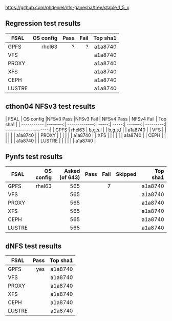 https://github.com/phdeniel/nfs-ganesha/tree/stable_1_5_x

## Regression test results

| FSAL        | OS config |Pass    | Fail  | Top sha1 |
| ----------- |--------:|------:| -----:| ---------------------:|
| GPFS        | rhel63 |?           | ?  | a1a8740  |
| VFS         | |            |       |  a1a8740 |
| PROXY       |  |           |       |  a1a8740 |
| XFS         |  |           |       |  a1a8740 |
| CEPH        |  |           |       |  a1a8740 |
| LUSTRE      | |            |       |  a1a8740 |

## cthon04 NFSv3 test results

| FSAL        | OS config |NFSv3 Pass    |NFSv3 Fail  | NFSv4 Pass  | NFSv4 Fail | Top sha1 |
| ----------- |--------:| -------------:| -----:| -----:| -------:| ---------:| ---------------------:|
| GPFS        | rhel63 | b,g,s,l           |    | b,g,s,l    |        | a1a8740 |
| VFS         | |           |       |       |         | a1a8740 |
| PROXY       |  |          |       |       |         | a1a8740 |
| XFS         |   |         |       |       |         | a1a8740 |
| CEPH        |  |          |       |       |         | a1a8740 |
| LUSTRE      | |           |       |       |         | a1a8740 |

## Pynfs test results

| FSAL        | OS config |Asked (of 643)| Pass  | Fail  | Skipped | Top sha1 |
| ----------- |--------:|-------------:| -----:| -----:| -------:| ---------------------:|
| GPFS        | rhel63|565           |    | 7    |        | a1a8740 |
| VFS         | |565           |       |       |         | a1a8740 |
| PROXY       | |565           |       |       |         | a1a8740 |
| XFS         | |565           |       |       |         | a1a8740 |
| CEPH        | |565           |       |       |         | a1a8740 |
| LUSTRE      | |565           |       |       |         | a1a8740 |

## dNFS test results

| FSAL        | Pass    | Top sha1 |
| ----------- |------:| ---------------------:|
| GPFS        | yes           | a1a8740 |
| VFS         |            | a1a8740 |
| PROXY       |            | a1a8740 |
| XFS         |            | a1a8740 |
| CEPH        |            | a1a8740 |
| LUSTRE      |            | a1a8740 |